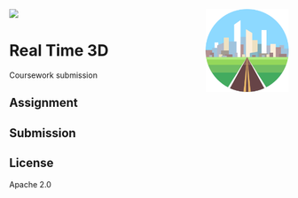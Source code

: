
<img src='preview.gif' />

<img src='icon.png' align='right' width='150' height='150' />

# Real Time 3D

Coursework submission

## Assignment

## Submission

## License

Apache 2.0